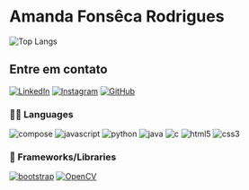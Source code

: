 

# Amanda Fonsêca Rodrigues

![Top Langs](https://github-readme-stats-git-masterrstaa-rickstaa.vercel.app/api/top-langs/?username=Amandafonsecarodrigues&layout=compact&bg_color=000&border_color=E94D5F&title_color=E94D5F&text_color=FFF)


## Entre em contato
[![LinkedIn](https://img.shields.io/badge/LinkedIn-E94D5F?style=for-the-badge&logo=linkedin&logoColor=white)](https://www.linkedin.com/in/amanda-fonseca-b4189426b/)
[![Instagram](https://img.shields.io/badge/-Instagram-%23E4405F?style=for-the-badge&logo=instagram&logoColor=white)](https://www.instagram.com/amandafonsca/)
[![GitHub](https://img.shields.io/badge/GitHub-E94D5F?style=for-the-badge&logo=github&logoColor=white)](https://github.com/Amandafonsecarodrigues)


### 🧑‍💻 Languages

![compose](https://img.shields.io/badge/compose-1572B6?style=for-the-badge&logo=compose3&logoColor=white)
![javascript](https://img.shields.io/badge/JavaScript-323330?style=for-the-badge&logo=javascript&logoColor=F7DF1E)
![python](https://img.shields.io/badge/Python-FFD43B?style=for-the-badge&logo=python&logoColor=darkgreen)
![java](https://img.shields.io/badge/Java-ED8B00?style=for-the-badge&logo=java&logoColor=white)
![c](https://img.shields.io/badge/C%2B%2B-00599C?style=for-the-badge&logo=c%2B%2B&logoColor=white)
![html5](https://img.shields.io/badge/HTML5-E34F26?style=for-the-badge&logo=html5&logoColor=white)
![css3](https://img.shields.io/badge/CSS3-1572B6?style=for-the-badge&logo=compose3&logoColor=white)

### 🧩 Frameworks/Libraries
[![bootstrap](https://img.shields.io/badge/Bootstrap-563D7C?style=for-the-badge&logo=bootstrap&logoColor=white)]((https://www.linkedin.com/in/amanda-fonseca-b4189426b/))
[![OpenCV](https://img.shields.io/badge/OpenCV-20232A?style=for-the-badge&logo=opencv&logoColor=61DAFB)]((https://www.linkedin.com/in/amanda-fonseca-b4189426b/))
